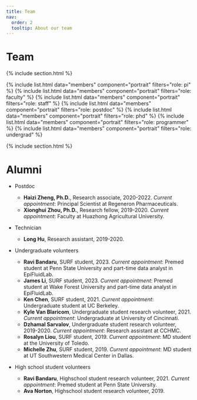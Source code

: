 ```yaml
---
title: Team
nav:
  order: 2
  tooltip: About our team
---
```


# <i class="fas fa-users"></i>Team


{% include section.html %}

{%
  include list.html
  data="members"
  component="portrait"
  filters="role: pi"
%}
{%
  include list.html
  data="members"
  component="portrait"
  filters="role: faculty"
%}
{%
include list.html
data="members"
component="portrait"
filters="role: staff"
%}
{%
  include list.html
  data="members"
  component="portrait"
  filters="role: postdoc"
%}
{%
include list.html
data="members"
component="portrait"
filters="role: phd"
%}
{%
include list.html
data="members"
component="portrait"
filters="role: programmer"
%}
{%
  include list.html
  data="members"
  component="portrait"
  filters="role: undergrad"
%}

{% include section.html %}

# <i class="fas fa-users"></i>Alumni

* Postdoc
  * **Haizi Zheng, Ph.D.**, Research associate, 2020-2022. <em>Current appointment</em>: Principal Scientist at Regeneron Pharmaceuticals. <br>
  * **Xionghui Zhou, Ph.D.**, Research fellow, 2019-2020. <em>Current appointment</em>: Faculty at Huazhong Agricultural University.<br>

* Technician
  * **Long Hu**, Research assistant, 2019-2020.<br>

* Undergraduate volunteers
  * **Ravi Bandaru**, SURF student, 2023. <em>Current appointment</em>: Premed student at Penn State University and part-time data analyst in EpiFluidLab.<br>
  * **James Li**, SURF student, 2023. <em>Current appointment</em>: Premed student at Wake Forest University and part-time data analyst in EpiFluidLab.<br>
  * **Ken Chen**, SURF student, 2021. <em>Current appointment</em>: Undergraduate student at UC Berkeley.<br>
  * **Kyle Van Blaricom**, Undergraduate student research volunteer, 2021. <em>Current appointment</em>: Undergraduate at University of Cincinnati.<br>
  * **Dzhamal Sarvalov**, Undergraduate student research volunteer, 2019-2020. <em>Current appointment</em>: Research assistant at CCHMC.<br>
  * **Rosalyn Liou**, SURF student, 2019. <em>Current appointment</em>: MD student at the University of Toledo.<br>
  * **Michelle Zhu**, SURF student, 2019. <em>Current appointment</em>: MD student at UT Southwestern Medical Center in Dallas.<br>

* High school student volunteers
  * **Ravi Bandaru**, Highschool student research volunteer, 2021. <em>Current appointment</em>: Premed student at Penn State University.<br>
  * **Ava Norton**, Highschool student research volunteer, 2019.<br>






